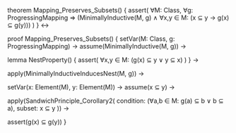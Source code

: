 theorem Mapping_Preserves_Subsets() {
  assert(
    ∀M: Class, ∀g: ProgressingMapping ⇒
    (MinimallyInductive(M, g) ∧
     ∀x,y ∈ M: (x ⊆ y → g(x) ⊆ g(y)))
  )
} ↔

proof Mapping_Preserves_Subsets() {
  setVar(M: Class, g: ProgressingMapping) →
  assume(MinimallyInductive(M, g)) →
  
  lemma NestProperty() {
    assert(
      ∀x,y ∈ M: (g(x) ⊆ y ∨ y ⊆ x)
    )
  } →
  
  apply(MinimallyInductiveInducesNest(M, g)) →
  
  setVar(x: Element(M), y: Element(M)) →
  assume(x ⊆ y) →
  
  apply(SandwichPrinciple_Corollary2(
    condition: (∀a,b ∈ M: g(a) ⊆ b ∨ b ⊆ a),
    subset: x ⊆ y
  )) →
  
  assert(g(x) ⊆ g(y))
}